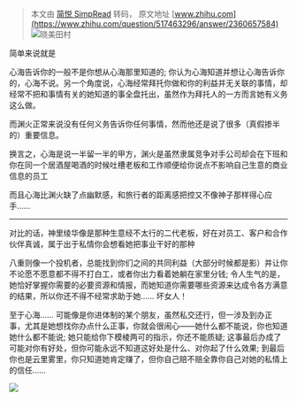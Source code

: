 > 本文由 [简悦 SimpRead](http://ksria.com/simpread/) 转码， 原文地址 [www.zhihu.com](https://www.zhihu.com/question/517463296/answer/2360657584) ![](https://pica.zhimg.com/v2-7c4c27e684c2047764d511a83583049b_xs.jpg?source=1940ef5c)晓美田村

简单来说就是

心海告诉你的一般不是你想从心海那里知道的; 你认为心海知道并想让心海告诉你的，心海不说。另一个角度说，心海经常拜托你做和你的利益并无关联的事情，却经常不把和事情有关的她知道的事全盘托出，虽然作为拜托人的一方而言她有义务这么做。

而渊火正常来说没有任何义务告诉你任何事情，然而他还是说了很多（真假掺半的）重要信息。

换言之，心海是说一半留一半的甲方，渊火是虽然隶属竞争对手公司却会在下班和你在同一个居酒屋喝酒的时候吐槽老板和工作顺便给你说点不影响自己生意的商业信息的员工

而且心海比渊火缺了点幽默感，和旅行者的距离感把控又不像神子那样得心应手……

* * *

对比的话，神里绫华像是那种生意经不太行的二代老板，好在对员工、客户和合作伙伴真诚，属于出于私情你会想看她把事业干好的那种

八重则像一个投机者，总能找到你们之间的共同利益（大部分时候都是影）并让你不论愿不愿意都不得不打白工，或者你出力看着她躺在家里分钱; 令人生气的是，她恰好掌握你需要的必要资源和情报，而她知道你需要哪些资源来达成令各方满意的结果，所以你还不得不经常求助于她…… 坏女人！

至于心海…… 可能像是你进体制的某个朋友，虽然私交还行，但一涉及到办正事，尤其是她想找你办点什么正事，你就会很闹心——她什么都不能说，你也知道她什么都不能说; 她只能给你下模棱两可的指示，你还不能质疑; 这事最后办成了可能对你有好处，但你可能永远不知道这好处是什么、对你起了什么效果; 到最后你也是云里雾里，你只知道她肯定赚了，但你自己赔不赔全靠你自己对她的私情上的信任……

![](https://pic2.zhimg.com/v2-c7cc33bf92247430b93076482add4921_r.jpg?source=1940ef5c)
